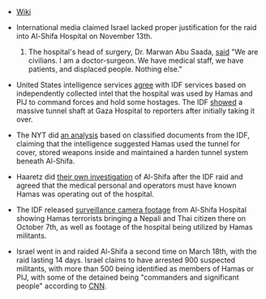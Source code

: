 - [Wiki](https://en.wikipedia.org/wiki/Al-Ahli_Arab_Hospital_explosion)
- International media claimed Israel lacked proper justification for the raid into Al-Shifa Hospital on November 13th.
    1. The hospital's head of surgery, Dr. Marwan Abu Saada, [said](https://www.bbc.com/news/live/world-middle-east-67400490/page/7) "We are civilians. I am a doctor-surgeon. We have medical staff, we have patients, and displaced people. Nothing else."

- United States intelligence services [agree](https://www.nytimes.com/2024/01/02/us/politics/gaza-hospital-hamas.html) with IDF services based on independently collected intel that the hospital was used by Hamas and PIJ to command forces and hold some hostages. The IDF [showed](https://www.nytimes.com/2023/11/17/world/middleeast/israel-gaza-tunnel-hamas.html) a massive tunnel shaft at Gaza Hospital to reporters after initially taking it over.
- The NYT did [an analysis](https://www.nytimes.com/interactive/2024/02/12/world/middleeast/gaza-tunnel-israel-hamas.html) based on classified documents from the IDF, claiming that the intelligence suggested Hamas used the tunnel for cover, stored weapons inside and maintained a harden tunnel system beneath Al-Shifa.
- Haaretz did [their own investigation](https://www.haaretz.com/israel-news/2023-11-23/ty-article-magazine/.premium/did-hamas-operate-under-al-shifa-a-tour-of-the-tunnels-leaves-no-room-for-doubt/0000018b-f8c7-d783-a3df-f8df15600000) of Al-Shifa after the IDF raid and agreed that the medical personal and operators must have known Hamas was operating out of the hospital.
- The IDF released [surveillance camera footage](https://twitter.com/manniefabian/status/1726311040072474812) from Al-Shifa Hospital showing Hamas terrorists bringing a Nepali and Thai citizen there on October 7th, as well as footage of the hospital being utilized by Hamas militants.
- Israel went in and raided Al-Shifa a second time on March 18th, with the raid lasting 14 days. Israel claims to have arrested 900 suspected militants, with more than 500 being identified as members of Hamas or PIJ, with some of the detained being "commanders and significant people" according to [CNN](https://www.cnn.com/2024/04/01/middleeast/israel-idf-withdraws-al-shifa-hospital-intl-hnk/index.html).